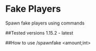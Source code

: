 # Fake Players
Spawn fake players using commands

##Tested versions
1.15.2 - latest

##How to use
/spawnfake <amount;int>